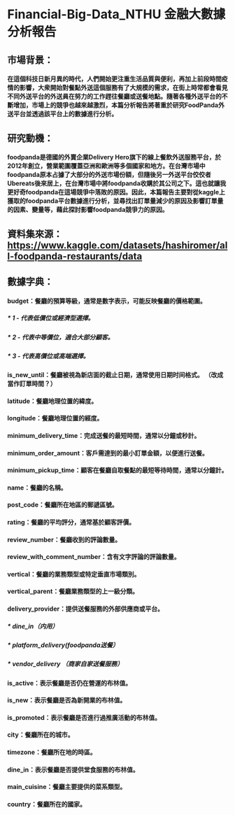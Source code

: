 # Financial-Big-Data_NTHU 金融大數據分析報告

## 市場背景：
#### 在這個科技日新月異的時代，人們開始更注重生活品質與便利，再加上前段時間疫情的影響，大衆開始對餐點外送這個服務有了大規模的需求，在街上時常都會看見不同外送平台的外送員在努力的工作趕往餐廳或送餐地點。隨著各種外送平台的不斷增加，市場上的競爭也越來越激烈，本篇分析報告將著重於研究FoodPanda外送平台並透過該平台上的數據進行分析。

## 研究動機：
#### foodpanda是德國的外賣企業Delivery Hero旗下的線上餐飲外送服務平台，於2012年創立，營業範圍覆蓋亞洲和歐洲等多個國家和地方。在台灣市場中foodpanda原本占據了大部分的外送市場份額，但隨後另一外送平台佼佼者Ubereats後來居上，在台灣市場中將foodpanda收購於其公司之下。這也就讓我更好奇foodpanda在這場競爭中落敗的原因。因此，本篇報告主要對從kaggle上獲取的foodpanda平台數據進行分析，並尋找出訂單量減少的原因及影響訂單量的因素、變量等，藉此探討影響foodpanda競爭力的原因。

## 資料集來源：https://www.kaggle.com/datasets/hashiromer/all-foodpanda-restaurants/data

## 數據字典：
#### budget：餐廳的預算等級，通常是數字表示，可能反映餐廳的價格範圍。
##### *            1 - 代表低價位或經濟型選擇。
##### *            2 - 代表中等價位，適合大部分顧客。 
##### *            3 - 代表高價位或高端選擇。
#### is_new_until：餐廳被視為新店面的截止日期，通常使用日期时间格式。 （改成當作訂單時間？）
#### latitude：餐廳地理位置的緯度。 
#### longitude：餐廳地理位置的經度。 
#### minimum_delivery_time：完成送餐的最短時間，通常以分鐘或秒計。
#### minimum_order_amount：客戶需達到的最小訂單金額，以便進行送餐。
#### minimum_pickup_time：顧客在餐廳自取餐點的最短等待時間，通常以分鐘計。 
#### name：餐廳的名稱。 
#### post_code：餐廳所在地區的郵遞區號。 
#### rating：餐廳的平均評分，通常基於顧客評價。
#### review_number：餐廳收到的評論數量。 
#### review_with_comment_number：含有文字評論的評論數量。 
#### vertical：餐廳的業務類型或特定垂直市場類別。 
#### vertical_parent：餐廳業務類型的上一級分類。
#### delivery_provider：提供送餐服務的外部供應商或平台。
##### *                 dine_in（内用）
##### *                 platform_delivery(foodpanda送餐）
##### *                 vendor_delivery （商家自家送餐服務） 
#### is_active：表示餐廳是否仍在營運的布林值。
#### is_new：表示餐廳是否為新開業的布林值。
#### is_promoted：表示餐廳是否進行過推廣活動的布林值。 
#### city：餐廳所在的城市。 
#### timezone：餐廳所在地的時區。
#### dine_in：表示餐廳是否提供堂食服務的布林值。
#### main_cuisine：餐廳主要提供的菜系類型。 
#### country：餐廳所在的國家。

